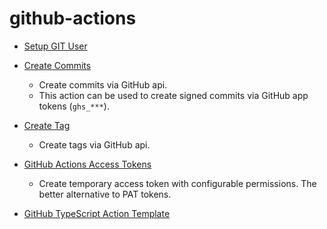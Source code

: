 # github-actions

- [Setup GIT User](https://github.com/qoomon/actions--setup-git-user)
- [Create Commits](https://github.com/qoomon/actions--create-commit)
  - Create commits via GitHub api.
  - This action can be used to create signed commits via GitHub app tokens (`ghs_***`).
- [Create Tag](https://github.com/qoomon/actions--create-commit)
  - Create tags via GitHub api.
    
- [GitHub Actions Access Tokens](https://github.com/qoomon/actions--access-token)
  - Create temporary access token with configurable permissions. The better alternative to PAT tokens.

- [GitHub TypeScript Action Template](https://github.com/qoomon/actions--template)
